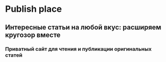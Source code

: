 # Publish place
## Интересные статьи на любой вкус: расширяем кругозор вместе
### Приватный сайт для чтения и публикации оригинальных статей  

